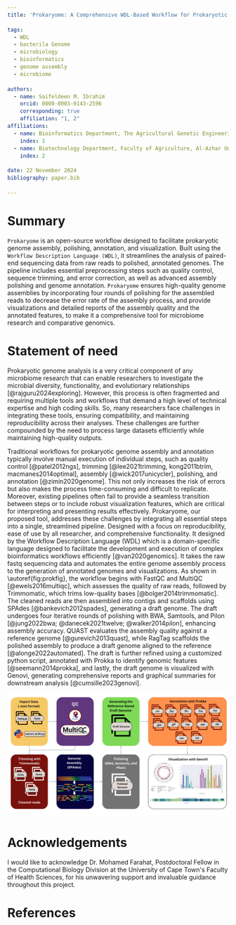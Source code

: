 ```yaml
---
title: 'Prokaryome: A Comprehensive WDL-Based Workflow for Prokaryotic Genome Assembly, Polishing, Annotation, and Visualization'

tags:
  - WDL
  - bacterila Genome
  - microbiology
  - bioinformatics
  - genome assembly
  - microbiome

authors:
  - name: Saifeldeen M. Ibrahim 
    orcid: 0000-0003-0143-2596
    corresponding: true
    affiliation: "1, 2"
affiliations:
  - name: Bioinformatics Department, The Agricultural Genetic Engineering Research Institute, ARC, Egypt
    index: 1
  - name: Biotechnology Department, Faculty of Agriculture, Al-Azhar University, Egypt
    index: 2

date: 22 November 2024
bibliography: paper.bib

---
```


# Summary

`Prokaryome` is an open-source workflow designed to facilitate prokaryotic genome assembly, polishing, annotation, and visualization. Built using the 
`Workflow Description Language (WDL)`, it streamlines the analysis of paired-end sequencing data from raw reads to polished, annotated genomes. The 
pipeline includes essential preprocessing steps such as quality control, sequence trimming, and error correction, as well as advanced assembly polishing 
and genome annotation. `Prokaryome` ensures high-quality genome assemblies by incorporating four rounds of polishing for the assembled reads to decrease the error rate of the assembly process, and provide visualizations and detailed reports of the assembly quality and the annotated features, to make it a comprehensive tool for microbiome research and comparative genomics.

# Statement of need

Prokaryotic genome analysis is a very critical component of any microbiome research that can enable researchers to investigate the microbial diversity, 
functionality, and evolutionary relationships [@rajguru2024exploring]. However, this process is often fragmented and requiring multiple tools and 
workflows that demand a high level of technical expertise and high coding skills. So, many researchers face challenges in integrating these tools, 
ensuring compatibility, and maintaining reproducibility across their analyses. These challenges are further compounded by the need to process large 
datasets efficiently while maintaining high-quality outputs. 

Traditional workflows for prokaryotic genome assembly and annotation typically involve manual execution of individual steps, such as quality control 
[@patel2012ngs], trimming [@lee2021trimming, kong2011btrim, macmanes2014optimal], assembly [@wick2017unicycler], polishing, and annotation 
[@zimin2020genome]. This not only increases the risk of errors but also makes the process time-consuming and difficult to replicate. Moreover, existing 
pipelines often fail to provide a seamless transition between steps or to include robust visualization features, which are critical for interpreting and 
presenting results effectively. Prokaryome, our proposed tool, addresses these challenges by integrating all essential steps into a single, streamlined 
pipeline. Designed with a focus on reproducibility, ease of use by all researcher, and comprehensive functionality. It designed by the Workflow 
Description Language (WDL) which is a domain-specific language designed to facilitate the development and execution of complex bioinformatics workflows 
efficiently [@van2020genomics]. It takes the raw fastq sequencing data and automates the entire genome assembly process to the generation of annotated 
genomes and visualizations. As shown in \autoref{fig:prokfig}, the workflow begins with FastQC and MultiQC [@ewels2016multiqc], which assesses the quality 
of raw reads, followed by Trimmomatic, which trims low-quality bases [@bolger2014trimmomatic]. The cleaned reads are then assembled into contigs and 
scaffolds using SPAdes [@bankevich2012spades], generating a draft genome. The draft undergoes four iterative rounds of polishing with BWA, Samtools, and 
Pilon [@jung2022bwa; @danecek2021twelve; @walker2014pilon], enhancing assembly accuracy. QUAST evaluates the assembly quality against a reference genome 
[@gurevich2013quast], while RagTag scaffolds the polished assembly to produce a draft genome aligned to the reference [@alonge2022automated]. The draft is 
further refined using a customized python script, annotated with Prokka to identify genomic features [@seemann2014prokka], and lastly, the draft genome is 
visualized with Genovi, generating comprehensive reports and graphical summaries for downstream analysis  [@cumsille2023genovi].

![Prokaryome Workflow. \label{fig:prokfig}](Prokaryome_workflow.png)

# Acknowledgements

I would like to acknowledge Dr. Mohamed Farahat, Postdoctoral Fellow in the Computational Biology Division at the University of Cape Town's Faculty of 
Health Sciences, for his unwavering support and invaluable guidance throughout this project.

# References
